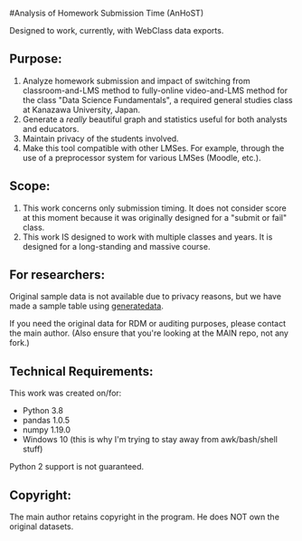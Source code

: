 #Analysis of Homework Submission Time (AnHoST)

Designed to work, currently, with WebClass data exports.

## Purpose:

1. Analyze homework submission and impact of switching from classroom-and-LMS
   method to fully-online video-and-LMS method for the class "Data Science
   Fundamentals", a required general studies class at Kanazawa University,
   Japan.
2. Generate a *really* beautiful graph and statistics useful for both analysts
   and educators.
3. Maintain privacy of the students involved.
4. Make this tool compatible with other LMSes. For example, through the use of a
   preprocessor system for various LMSes (Moodle, etc.).

## Scope:

1. This work concerns only submission timing. It does not consider score at this
   moment because it was originally designed for a "submit or fail" class.
2. This work IS designed to work with multiple classes and years. It is designed
   for a long-standing and massive course.

## For researchers:

Original sample data is not available due to privacy reasons, but we have made
a sample table using [generatedata](https://github.com/benkeen/generatedata).

If you need the original data for RDM or auditing purposes, please contact the
main author. (Also ensure that you're looking at the MAIN repo, not any fork.)

## Technical Requirements:

This work was created on/for:

* Python 3.8
* pandas 1.0.5
* numpy 1.19.0
* Windows 10 (this is why I'm trying to stay away from awk/bash/shell stuff)

Python 2 support is not guaranteed.

## Copyright:

The main author retains copyright in the program. He does NOT own the original
datasets.

